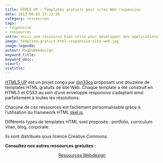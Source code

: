 ```yaml
---
title: HTML5 UP – Templates gratuits pour sites Web responsive
date: 2013-06-01 17:22:56
category: ressources
tags:
- responsive
- ressources
intro: Voici une ressource bien utile pour développer des applications Web responsive en un temps record.
image: template-gratuit-html-responsive-site-web.jpg
image-legende:
auteur: MagDuWebdesign
keyword_title:
keyword_desc:
viaurl:
viatitle:
---
```


<p><a href="http://html5up.net/" target="_blank">HTML5 UP</a> est un projet conçu par <a title="Compte Twitter AJ" href="https://twitter.com/n33co" target="_blank">@n33co</a>&nbsp;proposant une douzaine de templates HTML gratuits de site Web. Chaque template a été construit en HTML5 et CSS3 au sein d’une enveloppe responsive s’adaptant ainsi parfaitement à toutes les résolutions.<span id="more-5526"></span></p>
<p>Chacune de ces ressources est facilement personnalisable grâce à l’utilisation du framework HTML&nbsp;<a title="Framework responsive Skel.js" href="http://skeljs.org/" target="_blank">skel.js</a>.</p>
<p>Différents types de templates HTML sont proposés : portfolio, curriculum vitae, blog, corporate.</p>
<p>Ils sont distribués sous licence Creative Commons.</p>
<p><strong>Consultez nos autres ressources gratuites :</strong></p>
<p style="text-align: center;"><a class="button primary radius" href="http://magazineduwebdesign.com/magie-des-internets/" target="_blank">Ressources Webdesign</a></p>
